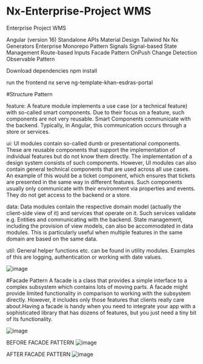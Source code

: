 # Nx-Enterprise-Project WMS 
Enterprise Project WMS

Angular (version 16)
Standalone APIs
Material Design
Tailwind
Nx
Nx Generators
Enterprise Monorepo Pattern
Signals
Signal-based State Management
Route-based Inputs
Facade Pattern
OnPush Change Detection
Observable Pattern

Download dependencies
npm install

run the frontend
nx serve ng-template-khan-esdras-portal

#Structure Pattern

feature: A feature module implements a use case (or a technical feature) with so-called smart components. Due to their focus on a feature, such components are not very reusable. Smart Components communicate with the backend. Typically, in Angular, this communication occurs through a store or services.

ui: UI modules contain so-called dumb or presentational components. These are reusable components that support the implementation of individual features but do not know them directly. The implementation of a design system consists of such components. However, UI modules can also contain general technical components that are used across all use cases. An example of this would be a ticket component, which ensures that tickets are presented in the same way in different features. Such components usually only communicate with their environment via properties and events. They do not get access to the backend or a store.

data: Data modules contain the respective domain model (actually the client-side view of it) and services that operate on it. Such services validate e.g. Entities and communicating with the backend. State management, including the provision of view models, can also be accommodated in data modules. This is particularly useful when multiple features in the same domain are based on the same data.

util: General helper functions etc. can be found in utility modules. Examples of this are logging, authentication or working with date values.

![image](https://github.com/EsdrasSantosDV/Nx-Enterprise-Project/assets/110314802/f16d4f4b-ca4a-4bca-8df7-65b8410fcd9b)


#Facade Pattern
A facade is a class that provides a simple interface to a complex subsystem which contains lots of moving parts. A facade might provide limited functionality in comparison to working with the subsystem directly. However, it includes only those features that clients really care about.Having a facade is handy when you need to integrate your app with a sophisticated library that has dozens of features, but you just need a tiny bit of its functionality.



![image](https://github.com/EsdrasSantosDV/Nx-Enterprise-Project/assets/110314802/c206dc4d-d07e-4154-b078-50abfe1ed1d7)

BEFORE FACADE PATTERN
![image](https://github.com/EsdrasSantosDV/Nx-Enterprise-Project/assets/110314802/066d5429-98d6-4056-835b-bd6a973f1491)

AFTER FACADE PATTERN
![image](https://github.com/EsdrasSantosDV/Nx-Enterprise-Project/assets/110314802/e8f2c446-d344-43d6-8505-2568182f0af2)




